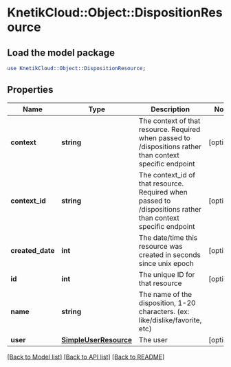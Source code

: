 # KnetikCloud::Object::DispositionResource

## Load the model package
```perl
use KnetikCloud::Object::DispositionResource;
```

## Properties
Name | Type | Description | Notes
------------ | ------------- | ------------- | -------------
**context** | **string** | The context of that resource. Required when passed to /dispositions rather than context specific endpoint | [optional] 
**context_id** | **string** | The context_id of that resource. Required when passed to /dispositions rather than context specific endpoint | [optional] 
**created_date** | **int** | The date/time this resource was created in seconds since unix epoch | [optional] 
**id** | **int** | The unique ID for that resource | [optional] 
**name** | **string** | The name of the disposition, 1-20 characters. (ex: like/dislike/favorite, etc) | 
**user** | [**SimpleUserResource**](SimpleUserResource.md) | The user | [optional] 

[[Back to Model list]](../README.md#documentation-for-models) [[Back to API list]](../README.md#documentation-for-api-endpoints) [[Back to README]](../README.md)


